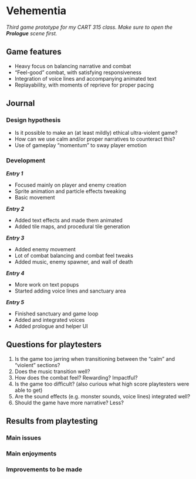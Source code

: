 # Vehementia

*Third game prototype for my CART 315 class. Make sure to open the **Prologue** scene first.*

## Game features

- Heavy focus on balancing narrative and combat
- “Feel-good” combat, with satisfying responsiveness
- Integration of voice lines and accompanying animated text
- Replayability, with moments of reprieve for proper pacing

## Journal

### Design hypothesis
- Is it possible to make an (at least mildly) ethical ultra-violent game?
- How can we use calm and/or proper narratives to counteract this?
- Use of gameplay “momentum” to sway player emotion

### Development

***Entry 1***

- Focused mainly on player and enemy creation
- Sprite animation and particle effects tweaking
- Basic movement

***Entry 2***

- Added text effects and made them animated
- Added tile maps, and procedural tile generation

***Entry 3***

- Added enemy movement
- Lot of combat balancing and combat feel tweaks
- Added music, enemy spawner, and wall of death

***Entry 4***

- More work on text popups
- Started adding voice lines and sanctuary area

***Entry 5***

- Finished sanctuary and game loop
- Added and integrated voices
- Added prologue and helper UI

## Questions for playtesters

1. Is the game too jarring when transitioning between the “calm” and “violent” sections?
1. Does the music transition well?
1. How does the combat feel? Rewarding? Impactful?
1. Is the game too difficult? (also curious what high score playtesters were able to get)
1. Are the sound effects (e.g. monster sounds, voice lines) integrated well?
1. Should the game have more narrative? Less?

## Results from playtesting

### Main issues

### Main enjoyments

### Improvements to be made
